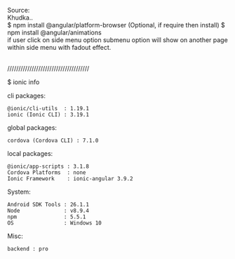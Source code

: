 Source: <br />
Khudka..
 <br />
$ npm install @angular/platform-browser (Optional, if require then install)
$ npm install @angular/animations
<br />
if user click on side menu option submenu option will show on another page within side menu with fadout effect.

<br />
/////////////////////////////////////<br />

$ ionic info

cli packages:

    @ionic/cli-utils  : 1.19.1
    ionic (Ionic CLI) : 3.19.1

global packages:

    cordova (Cordova CLI) : 7.1.0

local packages:

    @ionic/app-scripts : 3.1.8
    Cordova Platforms  : none
    Ionic Framework    : ionic-angular 3.9.2

System:

    Android SDK Tools : 26.1.1
    Node              : v8.9.4
    npm               : 5.5.1
    OS                : Windows 10

Misc:

    backend : pro
